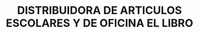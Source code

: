 ---
title: "DISTRIBUIDORA DE ARTICULOS ESCOLARES Y DE OFICINA EL LIBRO"
url: /nezahualcoyotl/distribuidora-de-articulos-escolares-y-de-oficina-el-libro/
shop: general
---